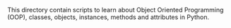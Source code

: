 This directory contain scripts to learn about Object Oriented Programming (OOP), classes, objects, instances, methods and attributes in Python.
